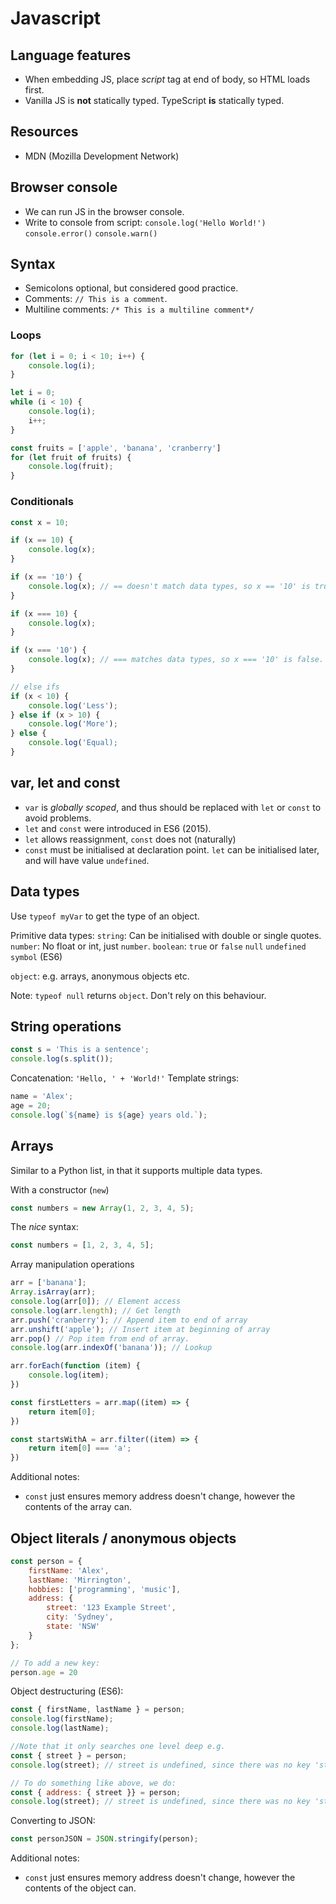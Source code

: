 # Javascript

## Language features
- When embedding JS, place *script* tag at end of body, so HTML loads first.
- Vanilla JS is **not** statically typed. TypeScript **is** statically typed.

## Resources
- MDN (Mozilla Development Network)


## Browser console
- We can run JS in the browser console.
- Write to console from script: 
`console.log('Hello World!')`
`console.error()`
`console.warn()`


## Syntax
- Semicolons optional, but considered good practice.
- Comments: `// This is a comment`.
- Multiline comments: `/* This is a multiline comment*/`

### Loops
```Javascript
for (let i = 0; i < 10; i++) {
    console.log(i);
}

let i = 0;
while (i < 10) {
    console.log(i);
    i++;
}

const fruits = ['apple', 'banana', 'cranberry']
for (let fruit of fruits) {
    console.log(fruit);
}
```

### Conditionals

```Javascript
const x = 10;

if (x == 10) {
    console.log(x);
}

if (x == '10') {
    console.log(x); // == doesn't match data types, so x == '10' is true.
} 

if (x === 10) {
    console.log(x);
}

if (x === '10') {
    console.log(x); // === matches data types, so x === '10' is false.
} 

// else ifs
if (x < 10) {
    console.log('Less');
} else if (x > 10) {
    console.log('More');
} else {
    console.log('Equal);
}
```

## var, let and const
- `var` is *globally scoped*, and thus should be replaced with `let` or `const` to avoid problems.
- `let` and `const` were introduced in ES6 (2015).
- `let` allows reassignment, `const` does not (naturally)
- `const` must be initialised at declaration point. `let` can be initialised later, and will have value `undefined`.


## Data types
Use `typeof myVar` to get the type of an object.

Primitive data types:
`string`: Can be initialised with double or single quotes.
`number`: No float or int, just `number`.
`boolean`: `true` or `false`
`null`
`undefined` 
`symbol` (ES6)

`object`: e.g. arrays, anonymous objects etc.

Note: `typeof null` returns `object`. Don't rely on this behaviour. 


## String operations
```Javascript
const s = 'This is a sentence';
console.log(s.split());
```

Concatenation: `'Hello, ' + 'World!'`
Template strings:
```Javascript
name = 'Alex';
age = 20;
console.log(`${name} is ${age} years old.`);
```

## Arrays
Similar to a Python list, in that it supports multiple data types.

With a constructor (`new`)
```Javascript
const numbers = new Array(1, 2, 3, 4, 5);
```
The *nice* syntax:
```Javascript
const numbers = [1, 2, 3, 4, 5];
```

Array manipulation operations
```Javascript
arr = ['banana'];
Array.isArray(arr);
console.log(arr[0]); // Element access
console.log(arr.length); // Get length
arr.push('cranberry'); // Append item to end of array
arr.unshift('apple'); // Insert item at beginning of array
arr.pop() // Pop item from end of array.
console.log(arr.indexOf('banana')); // Lookup

arr.forEach(function (item) {
    console.log(item);
})

const firstLetters = arr.map((item) => {
    return item[0];
})

const startsWithA = arr.filter((item) => {
    return item[0] === 'a';
})
```



Additional notes:
- `const` just ensures memory address doesn't change, however the contents of the array can.


## Object literals / anonymous objects
```Javascript
const person = {
    firstName: 'Alex',
    lastName: 'Mirrington',
    hobbies: ['programming', 'music'],
    address: {
        street: '123 Example Street',
        city: 'Sydney',
        state: 'NSW'
    }
};

// To add a new key:
person.age = 20

```

Object destructuring (ES6):
```Javascript
const { firstName, lastName } = person;
console.log(firstName);
console.log(lastName);

//Note that it only searches one level deep e.g.
const { street } = person;
console.log(street); // street is undefined, since there was no key 'street' at the top level of the object.

// To do something like above, we do:
const { address: { street }} = person;
console.log(street); // street is undefined, since there was no key 'street' at the top level of the object.
```

Converting to JSON:
```Javascript
const personJSON = JSON.stringify(person);
```

Additional notes:
- `const` just ensures memory address doesn't change, however the contents of the object can.

